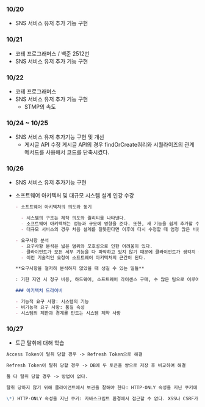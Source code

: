 ### 10/20

- SNS 서비스 유저 추가 기능 구현

### 10/21

- 코테 프로그래머스 / 백준 2512번
- SNS 서비스 유저 추가 기능 구현

### 10/22

- 코테 프로그래머스
- SNS 서비스 유저 추가 기능 구현
  - STMP의 속도

### 10/24 ~ 10/25

- SNS 서비스 유저 추가기능 구현 및 개선
  - 게시글 API 수정 게시글 API의 경우 findOrCreate쿼리와 시퀄라이즈의 관계 메서드를 사용해서 코드를 단축시켰다.

### 10/26

- SNS 서비스 유저 추가기능 구현
- 소프트웨어 아키텍처 및 대규모 시스템 설계 인강 수강

  ```markdown
  - 소프트웨어 아키텍처의 의도와 동기

    - 시스템의 구조는 제작 의도와 퀄리티를 나타낸다.
    - 소프트웨어 아키텍처는 성능과 규모에 영향을 준다. 또한, 새 기능을 쉽게 추가할 수 있는지, 오류나 보안, 공격에 대한 대응 방법에도 영향을 준다.
    - 대규모 서비스의 경우 처음 설계를 잘못한다면 이후에 다시 수정할 때 엄청 많은 비용과 시간이 든다.

  - 요구사항 분석
    - 요구사항 분석은 넓은 범위와 모호성으로 인한 어려움이 있다.
    - 클라이언트가 모든 세부 기능을 다 파악하고 있지 않기 때문에 클라이언트가 생각지 못한 기술적 부분을 엔지니어가 질문해서 파악해야한다.
    - 이런 기술적인 요청이 소프트웨어 아키텍처의 근간이 된다.

  **요구사항을 철저히 분석하지 않았을 때 생길 수 있는 일들**

  : 기한 지연 시 청구 비용, 하드웨어, 소프트웨어 라이센스 구매, 수 많은 팀으로 이루어진 엔지니어로 인해 엄청난 인력 비용, 기한을 못맞췄을 시 기업의 평판과 본인의 이미지 손상 등이 발생한다.

  ### 아키텍처 드라이버

  - 기능적 요구 사항: 시스템의 기능
  - 비기능적 요구 사항: 품질 속성
  - 시스템의 제한과 경계를 만드는 시스템 제약 사항
  ```

### 10/27

- 토큰 탈취에 대해 학습

```markdown
Access Token이 탈취 당할 경우 -> Refresh Token으로 해결

Refresh Token이 탈취 당할 경우 -> DB에 두 토큰을 쌍으로 저장 후 비교하여 해결

둘 다 탈취 당할 경우 -> 방법이 없다.

탈취 당하지 않기 위해 클라이언트에서 보관을 잘해야 한다: HTTP-ONLY 속성을 지닌 쿠키에 저장

\*) HTTP-ONLY 속성을 지닌 쿠키: 자바스크립트 환경에서 접근할 수 없다. XSS나 CSRF가 발생하더라도 토큰이 누출되지 않는다.
```
